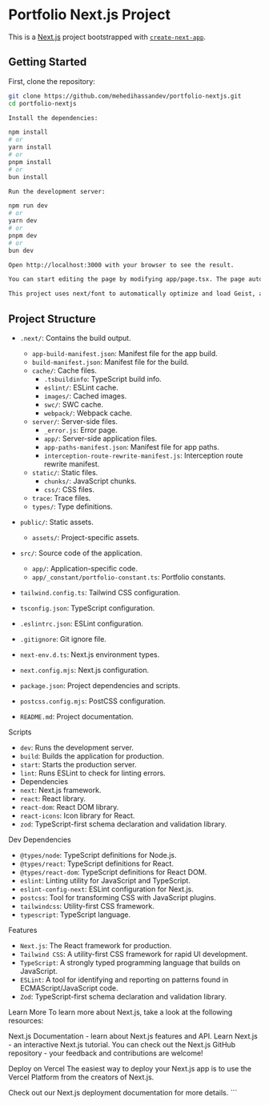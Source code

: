 # Portfolio Next.js Project

This is a [Next.js](https://nextjs.org) project bootstrapped with [`create-next-app`](https://nextjs.org/docs/app/api-reference/cli/create-next-app).

## Getting Started

First, clone the repository:

```bash
git clone https://github.com/mehedihassandev/portfolio-nextjs.git
cd portfolio-nextjs

Install the dependencies:

npm install
# or
yarn install
# or
pnpm install
# or
bun install

Run the development server:

npm run dev
# or
yarn dev
# or
pnpm dev
# or
bun dev

Open http://localhost:3000 with your browser to see the result.

You can start editing the page by modifying app/page.tsx. The page auto-updates as you edit the file.

This project uses next/font to automatically optimize and load Geist, a new font family for Vercel.
```

## Project Structure

- `.next/`: Contains the build output.

  - `app-build-manifest.json`: Manifest file for the app build.
  - `build-manifest.json`: Manifest file for the build.
  - `cache/`: Cache files.
    - `.tsbuildinfo`: TypeScript build info.
    - `eslint/`: ESLint cache.
    - `images/`: Cached images.
    - `swc/`: SWC cache.
    - `webpack/`: Webpack cache.
  - `server/`: Server-side files.
    - `_error.js`: Error page.
    - `app/`: Server-side application files.
    - `app-paths-manifest.json`: Manifest file for app paths.
    - `interception-route-rewrite-manifest.js`: Interception route rewrite manifest.
  - `static/`: Static files.
    - `chunks/`: JavaScript chunks.
    - `css/`: CSS files.
  - `trace`: Trace files.
  - `types/`: Type definitions.

- `public/`: Static assets.

  - `assets/`: Project-specific assets.

- `src/`: Source code of the application.

  - `app/`: Application-specific code.
  - `app/_constant/portfolio-constant.ts`: Portfolio constants.

- `tailwind.config.ts`: Tailwind CSS configuration.
- `tsconfig.json`: TypeScript configuration.
- `.eslintrc.json`: ESLint configuration.
- `.gitignore`: Git ignore file.
- `next-env.d.ts`: Next.js environment types.
- `next.config.mjs`: Next.js configuration.
- `package.json`: Project dependencies and scripts.
- `postcss.config.mjs`: PostCSS configuration.
- `README.md`: Project documentation.

Scripts

- `dev`: Runs the development server.
- `build`: Builds the application for production.
- `start`: Starts the production server.
- `lint`: Runs ESLint to check for linting errors.
- Dependencies
- `next`: Next.js framework.
- `react`: React library.
- `react-dom`: React DOM library.
- `react-icons`: Icon library for React.
- `zod`: TypeScript-first schema declaration and validation library.

Dev Dependencies

- `@types/node`: TypeScript definitions for Node.js.
- `@types/react`: TypeScript definitions for React.
- `@types/react-dom`: TypeScript definitions for React DOM.
- `eslint`: Linting utility for JavaScript and TypeScript.
- `eslint-config-next`: ESLint configuration for Next.js.
- `postcss`: Tool for transforming CSS with JavaScript plugins.
- `tailwindcss`: Utility-first CSS framework.
- `typescript`: TypeScript language.

Features

- `Next.js`: The React framework for production.
- `Tailwind CSS`: A utility-first CSS framework for rapid UI development.
- `TypeScript`: A strongly typed programming language that builds on JavaScript.
- `ESLint`: A tool for identifying and reporting on patterns found in ECMAScript/JavaScript code.
- `Zod`: TypeScript-first schema declaration and validation library.

Learn More
To learn more about Next.js, take a look at the following resources:

Next.js Documentation - learn about Next.js features and API.
Learn Next.js - an interactive Next.js tutorial.
You can check out the Next.js GitHub repository - your feedback and contributions are welcome!

Deploy on Vercel
The easiest way to deploy your Next.js app is to use the Vercel Platform from the creators of Next.js.

Check out our Next.js deployment documentation for more details. ```
